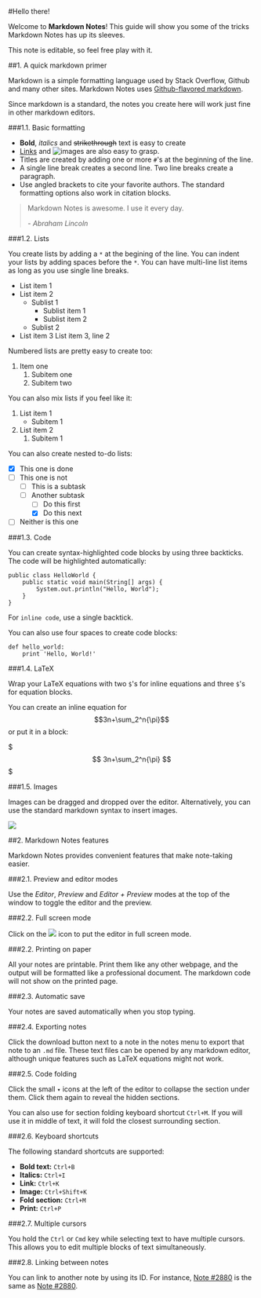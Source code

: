 #Hello there!

Welcome to **Markdown Notes**! This guide will show you some of the tricks Markdown Notes has up its sleeves.

This note is editable, so feel free play with it.

##1. A quick markdown primer

Markdown is a simple formatting language used by Stack Overflow, Github and many other sites. Markdown Notes uses [Github-flavored markdown](https://help.github.com/articles/github-flavored-markdown). 

Since markdown is a standard, the notes you create here will work just fine in other markdown editors.

###1.1. Basic formatting

* **Bold**, *italics* and ~~strikethrough~~ text is easy to create
* [Links](http://markdownnotes.com) and ![images](http://img4me.com/7vS7Tfx.png) are also easy to grasp.
* Titles are created by adding one or more `#`'s at the beginning of the line.
* A single line break creates a second line. Two line breaks create a paragraph.
* Use angled brackets to cite your favorite authors. The standard formatting options also work in citation blocks.
> Markdown Notes is awesome. I use it every day.
>
>*- Abraham Lincoln*

###1.2. Lists

You create lists by adding a `*` at the begining of the line. You can indent your lists by adding spaces before the `*`. You can have multi-line list items as long as you use single line breaks.

* List item 1
* List item 2
	* Sublist 1
    	* Sublist item 1
        * Sublist item 2
    * Sublist 2
* List item 3
List item 3, line 2

Numbered lists are pretty easy to create too:

1. Item one
	1. Subitem one
    2. Subitem two
    
You can also mix lists if you feel like it:

1. List item 1
	* Subitem 1
2. List item 2
	1. Subitem 1
    
You can also create nested to-do lists:

* [x] This one is done
* [ ] This one is not
    * [ ] This is a subtask
    * [ ] Another subtask 
    	* [ ] Do this first
    	* [x] Do this next
* [ ] Neither is this one

###1.3. Code

You can create syntax-highlighted code blocks by using three backticks. The code will be highlighted automatically:

```
public class HelloWorld {
    public static void main(String[] args) {
        System.out.println("Hello, World");
    }
}
```

For `inline code`, use a single backtick.

You can also use four spaces to create code blocks:

	def hello_world:
		print 'Hello, World!'

###1.4. LaTeX

Wrap your LaTeX equations with two `$`'s for inline equations and three `$`'s for equation blocks.

You can create an inline equation for $$3n+\sum_2^n{\pi}$$ or put it in a block:

$$$
3n+\sum_2^n{\pi}
$$$

###1.5. Images

Images can be dragged and dropped over the editor. Alternatively, you can use the standard markdown syntax to insert images.

![](http://i.markdownnotes.com/montreal_xMvtnHZ.jpg)

##2. Markdown Notes features

Markdown Notes provides convenient features that make note-taking easier.

###2.1. Preview and editor modes

Use the *Editor*, *Preview* and *Editor + Preview* modes at the top of the window to toggle the editor and the preview.

###2.2. Full screen mode

Click on the ![](http://i.markdownnotes.com/full-screen.png) icon to put the editor in full screen mode.

###2.2. Printing on paper

All your notes are printable. Print them like any other webpage, and the output will be formatted like a professional document. The markdown code will not show on the printed page.

###2.3. Automatic save

Your notes are saved automatically when you stop typing. 

###2.4. Exporting notes

Click the download button next to a note in the notes menu to export that note to an `.md` file. These text files can be opened by any markdown editor, although unique features such as LaTeX equations might not work.

###2.5. Code folding

Click the small `▾` icons at the left of the editor to collapse the section under them. Click them again to reveal the hidden sections.

You can also use for section folding keyboard shortcut `Ctrl+M`. If you will use it in middle of text, it will fold the closest surrounding section.

###2.6. Keyboard shortcuts

The following standard shortcuts are supported:

* **Bold text:** `Ctrl+B`
* **Italics:** `Ctrl+I`
* **Link:** `Ctrl+K`
* **Image:** `Ctrl+Shift+K`
* **Fold section:** `Ctrl+M`
* **Print:** `Ctrl+P`

###2.7. Multiple cursors

You hold the `Ctrl` or `Cmd` key while selecting text to have multiple cursors. This allows you to edit multiple blocks of text simultaneously.

###2.8. Linking between notes

You can link to another note by using its ID. For instance, [Note #2880](2880) is the same as [Note #2880](http://markdownnotes.com/app/#/?note=2880).